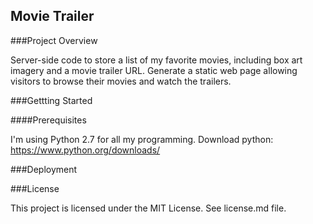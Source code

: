 ## Movie Trailer


###Project Overview

Server-side code to store a list of my favorite movies, including box art imagery and a movie trailer URL. Generate a static web page allowing visitors to browse their movies and watch the trailers.

###Gettting Started

####Prerequisites

I'm using Python 2.7 for all my programming. Download python: https://www.python.org/downloads/

###Deployment

###License

This project is licensed under the MIT License. See license.md file.